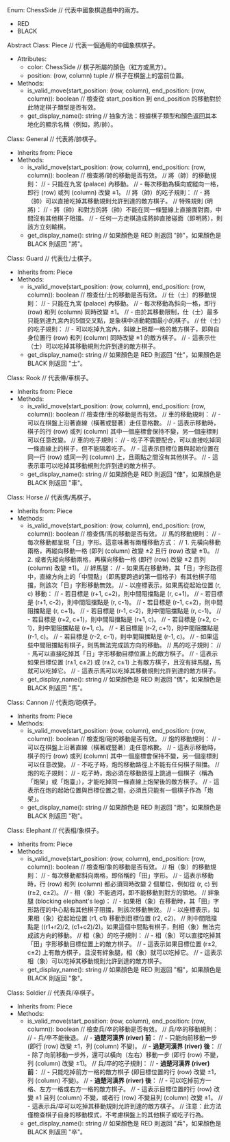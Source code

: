 Enum: ChessSide
  // 代表中國象棋遊戲中的兩方。
  - RED
  - BLACK

Abstract Class: Piece
  // 代表一個通用的中國象棋棋子。
  - Attributes:
    - color: ChessSide // 棋子所屬的顏色（紅方或黑方）。
    - position: (row, column) tuple // 棋子在棋盤上的當前位置。
  - Methods:
    - is_valid_move(start_position: (row, column), end_position: (row, column)): boolean
    // 檢查從 start_position 到 end_position 的移動對於此特定棋子類型是否有效。
    - get_display_name(): string
    // 抽象方法：根據棋子類型和顏色返回其本地化的顯示名稱（例如，將/帥）。

Class: General
  // 代表將/帥棋子。
  - Inherits from: Piece
  - Methods:
    - is_valid_move(start_position: (row, column), end_position: (row, column)): boolean
    // 檢查將/帥的移動是否有效。
    // 將（帥）的移動規則：
    //   - 只能在九宮 (palace) 內移動。
    //   - 每次移動為橫向或縱向一格，即行 (row) 或列 (column) 改變 ±1。
    // 將（帥）的吃子規則：
    //   - 將（帥）可以直接吃掉其移動規則允許到達的敵方棋子。
    // 特殊規則 (明將)：
    //   - 將（帥）和對方的將（帥）不能在同一條豎線上直接面對面，中間沒有其他棋子阻擋。
    //   - 任何一方走棋造成將帥直接碰面（即明將），則該方立刻輸棋。
    - get_display_name(): string
    // 如果顏色是 RED 則返回 "帥"，如果顏色是 BLACK 則返回 "將"。

Class: Guard
  // 代表仕/士棋子。
  - Inherits from: Piece
  - Methods:
    - is_valid_move(start_position: (row, column), end_position: (row, column)): boolean
    // 檢查仕/士的移動是否有效。
    // 仕（士）的移動規則：
    //   - 只能在九宮 (palace) 內移動。
    //   - 每次移動為斜向一格，即行 (row) 和列 (column) 同時改變 ±1。
    //   - 由於其移動限制，仕（士）最多只能到達九宮內的5個交叉點，是象棋中活動範圍最小的棋子。
    // 仕（士）的吃子規則：
    //   - 可以吃掉九宮內，斜線上相鄰一格的敵方棋子，即與自身位置行 (row) 和列 (column) 同時改變 ±1 的敵方棋子。
    //   - 這表示仕（士）可以吃掉其移動規則允許到達的敵方棋子。
    - get_display_name(): string
    // 如果顏色是 RED 則返回 "仕"，如果顏色是 BLACK 則返回 "士"。

Class: Rook
  // 代表俥/車棋子。
  - Inherits from: Piece
  - Methods:
    - is_valid_move(start_position: (row, column), end_position: (row, column)): boolean
    // 檢查俥/車的移動是否有效。
    // 車的移動規則：
    //   - 可以在棋盤上沿著直線（橫著或豎著）走任意格數。
    //   - 這表示移動時，棋子的行 (row) 或列 (column) 其中一個座標會保持不變，另一個座標則可以任意改變。
    // 車的吃子規則：
    //   - 吃子不需要配合，可以直接吃掉同一條直線上的棋子，但不能隔着吃子。
    //   - 這表示目標位置與起始位置在同一行 (row) 或同一列 (column) 上，且兩點之間沒有其他棋子。
    //   - 這表示車可以吃掉其移動規則允許到達的敵方棋子。
    - get_display_name(): string
    // 如果顏色是 RED 則返回 "俥"，如果顏色是 BLACK 則返回 "車"。

Class: Horse
  // 代表傌/馬棋子。
  - Inherits from: Piece
  - Methods:
    - is_valid_move(start_position: (row, column), end_position: (row, column)): boolean
    // 檢查傌/馬的移動是否有效。
    // 馬的移動規則：
    //   - 每次移動都呈現「日」字形。這意味著有兩種移動方式：
    //     1. 先橫向移動兩格，再縱向移動一格 (即列 (column) 改變 ±2 且行 (row) 改變 ±1)。
    //     2. 或者先縱向移動兩格，再橫向移動一格 (即行 (row) 改變 ±2 且列 (column) 改變 ±1)。
    // 絆馬腿：
    //   - 如果馬在移動時，其「日」字形路徑中，直線方向上的「中間點」（即馬要跨過的第一個格子）有其他棋子阻擋，則該次「日」字形移動無效。
    //   - 以座標表示，如果馬從起始位置 (r, c) 移動：
    //     - 若目標是 (r+1, c+2)，則中間阻擋點是 (r, c+1)。
    //     - 若目標是 (r+1, c-2)，則中間阻擋點是 (r, c-1)。
    //     - 若目標是 (r-1, c+2)，則中間阻擋點是 (r, c+1)。
    //     - 若目標是 (r-1, c-2)，則中間阻擋點是 (r, c-1)。
    //     - 若目標是 (r+2, c+1)，則中間阻擋點是 (r+1, c)。
    //     - 若目標是 (r+2, c-1)，則中間阻擋點是 (r+1, c)。
    //     - 若目標是 (r-2, c+1)，則中間阻擋點是 (r-1, c)。
    //     - 若目標是 (r-2, c-1)，則中間阻擋點是 (r-1, c)。
    //     - 如果這些中間阻擋點有棋子，則馬無法完成該方向的移動。
    // 馬的吃子規則：
    //   - 馬可以直接吃掉其「日」字形移動目標位置上的敵方棋子。
    //   - 這表示如果目標位置 (r±1, c±2) 或 (r±2, c±1) 上有敵方棋子，且沒有絆馬腿，馬就可以吃掉它。
    //   - 這表示馬可以吃掉其移動規則允許到達的敵方棋子。
    - get_display_name(): string
    // 如果顏色是 RED 則返回 "傌"，如果顏色是 BLACK 則返回 "馬"。

Class: Cannon
  // 代表炮/砲棋子。
  - Inherits from: Piece
  - Methods:
    - is_valid_move(start_position: (row, column), end_position: (row, column)): boolean
    // 檢查炮/砲的移動是否有效。
    // 炮的移動規則：
    //   - 可以在棋盤上沿著直線（橫著或豎著）走任意格數。
    //   - 這表示移動時，棋子的行 (row) 或列 (column) 其中一個座標會保持不變，另一個座標則可以任意改變。
    //   - 不吃子時，炮的移動路徑上不能有任何棋子阻擋。
    // 炮的吃子規則：
    //   - 吃子時，炮必須在移動路徑上跳過一個棋子（稱為「炮架」或「炮臺」），才能吃掉同一條直線上炮架後的敵方棋子。
    //   - 這表示在炮的起始位置與目標位置之間，必須且只能有一個棋子作為「炮架」。
    - get_display_name(): string
    // 如果顏色是 RED 則返回 "炮"，如果顏色是 BLACK 則返回 "砲"。

Class: Elephant
  // 代表相/象棋子。
  - Inherits from: Piece
  - Methods:
    - is_valid_move(start_position: (row, column), end_position: (row, column)): boolean
    // 檢查相/象的移動是否有效。
    // 相（象）的移動規則：
    //   - 每次移動都斜向兩格，即俗稱的「田」字形。
    //   - 這表示移動時，行 (row) 和列 (column) 都必須同時改變 2 個單位，例如從 (r, c) 到 (r±2, c±2)。
    //   - 相（象）不能過河，即不能移動到對方的領地。
    // 絆象腿 (blocking elephant's leg)：
    //   - 如果相（象）在移動時，其「田」字形路徑的中心點有其他棋子阻擋，則該次移動無效。
    //   - 以座標表示，如果相（象）從起始位置 (r1, c1) 移動到目標位置 (r2, c2)，
    //     則中間阻擋點是 ((r1+r2)/2, (c1+c2)/2)。如果這個中間點有棋子，則相（象）無法完成該方向的移動。
    // 相（象）的吃子規則：
    //   - 相（象）可以直接吃掉其「田」字形移動目標位置上的敵方棋子。
    //   - 這表示如果目標位置 (r±2, c±2) 上有敵方棋子，且沒有絆象腿，相（象）就可以吃掉它。
    //   - 這表示相（象）可以吃掉其移動規則允許到達的敵方棋子。
    - get_display_name(): string
    // 如果顏色是 RED 則返回 "相"，如果顏色是 BLACK 則返回 "象"。

Class: Soldier
  // 代表兵/卒棋子。
  - Inherits from: Piece
  - Methods:
    - is_valid_move(start_position: (row, column), end_position: (row, column)): boolean
    // 檢查兵/卒的移動是否有效。
    // 兵/卒的移動規則：
    //   - 兵/卒不能後退。
    //   - **過楚河漢界 (river) 前**：
    //     - 只能向前移動一步 (即行 (row) 改變 ±1，列 (column) 不變)。
    //   - **過楚河漢界 (river) 後**：
    //     - 除了向前移動一步外，還可以橫向（左右）移動一步 (即行 (row) 不變，列 (column) 改變 ±1)。
    // 兵/卒的吃子規則：
    //   - **過楚河漢界 (river) 前**：
    //     - 只能吃掉前方一格的敵方棋子 (即目標位置的行 (row) 改變 ±1，列 (column) 不變)。
    //   - **過楚河漢界 (river) 後**：
    //     - 可以吃掉前方一格、左方一格或右方一格的敵方棋子。
    //     - 這表示目標位置的行 (row) 改變 ±1 且列 (column) 不變，或者行 (row) 不變且列 (column) 改變 ±1。
    //   - 這表示兵/卒可以吃掉其移動規則允許到達的敵方棋子。
    // 注意：此方法僅檢查棋子自身的移動模式，不考慮棋盤上的其他棋子或吃子行為。
    - get_display_name(): string
    // 如果顏色是 RED 則返回 "兵"，如果顏色是 BLACK 則返回 "卒"。